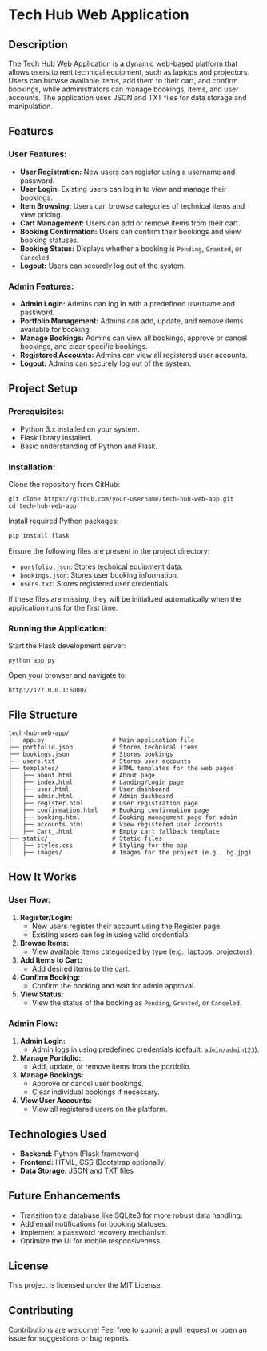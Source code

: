 # Tech Hub Web Application

## Description
The Tech Hub Web Application is a dynamic web-based platform that allows users to rent technical equipment, such as laptops and projectors. Users can browse available items, add them to their cart, and confirm bookings, while administrators can manage bookings, items, and user accounts. The application uses JSON and TXT files for data storage and manipulation.

## Features
### User Features:
- **User Registration:** New users can register using a username and password.
- **User Login:** Existing users can log in to view and manage their bookings.
- **Item Browsing:** Users can browse categories of technical items and view pricing.
- **Cart Management:** Users can add or remove items from their cart.
- **Booking Confirmation:** Users can confirm their bookings and view booking statuses.
- **Booking Status:** Displays whether a booking is `Pending`, `Granted`, or `Canceled`.
- **Logout:** Users can securely log out of the system.

### Admin Features:
- **Admin Login:** Admins can log in with a predefined username and password.
- **Portfolio Management:** Admins can add, update, and remove items available for booking.
- **Manage Bookings:** Admins can view all bookings, approve or cancel bookings, and clear specific bookings.
- **Registered Accounts:** Admins can view all registered user accounts.
- **Logout:** Admins can securely log out of the system.

## Project Setup
### Prerequisites:
- Python 3.x installed on your system.
- Flask library installed.
- Basic understanding of Python and Flask.

### Installation:
Clone the repository from GitHub:
```
git clone https://github.com/your-username/tech-hub-web-app.git
cd tech-hub-web-app
```

Install required Python packages:
```bash
pip install flask
```

Ensure the following files are present in the project directory:
- `portfolio.json`: Stores technical equipment data.
- `bookings.json`: Stores user booking information.
- `users.txt`: Stores registered user credentials.

If these files are missing, they will be initialized automatically when the application runs for the first time.

### Running the Application:
Start the Flask development server:
```
python app.py
```

Open your browser and navigate to:
```
http://127.0.0.1:5000/
```

## File Structure
```
tech-hub-web-app/
├── app.py                   # Main application file
├── portfolio.json           # Stores technical items
├── bookings.json            # Stores bookings
├── users.txt                # Stores user accounts
├── templates/               # HTML templates for the web pages
│   ├── about.html           # About page
│   ├── index.html           # Landing/Login page
│   ├── user.html            # User dashboard
│   ├── admin.html           # Admin dashboard
│   ├── register.html        # User registration page
│   ├── confirmation.html    # Booking confirmation page
│   ├── booking.html         # Booking management page for admin
│   ├── accounts.html        # View registered user accounts
│   ├── Cart_.html           # Empty cart fallback template
├── static/                  # Static files
│   ├── styles.css           # Styling for the app
│   ├── images/              # Images for the project (e.g., bg.jpg)
```

## How It Works
### User Flow:
1. **Register/Login:**
   - New users register their account using the Register page.
   - Existing users can log in using valid credentials.
2. **Browse Items:**
   - View available items categorized by type (e.g., laptops, projectors).
3. **Add Items to Cart:**
   - Add desired items to the cart.
4. **Confirm Booking:**
   - Confirm the booking and wait for admin approval.
5. **View Status:**
   - View the status of the booking as `Pending`, `Granted`, or `Canceled`.

### Admin Flow:
1. **Admin Login:**
   - Admin logs in using predefined credentials (default: `admin/admin123`).
2. **Manage Portfolio:**
   - Add, update, or remove items from the portfolio.
3. **Manage Bookings:**
   - Approve or cancel user bookings.
   - Clear individual bookings if necessary.
4. **View User Accounts:**
   - View all registered users on the platform.


## Technologies Used
- **Backend:** Python (Flask framework)
- **Frontend:** HTML, CSS (Bootstrap optionally)
- **Data Storage:** JSON and TXT files

## Future Enhancements
- Transition to a database like SQLite3 for more robust data handling.
- Add email notifications for booking statuses.
- Implement a password recovery mechanism.
- Optimize the UI for mobile responsiveness.

## License
This project is licensed under the MIT License.

## Contributing
Contributions are welcome! Feel free to submit a pull request or open an issue for suggestions or bug reports.
